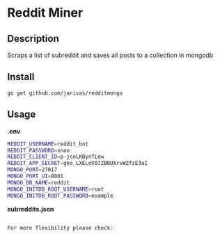 # Reddit Miner
## Description
Scraps a list of subreddit and saves all posts to a collection in mongodb

## Install
```go get github.com/jarivas/redditmongo```

## Usage
**.env**
```bash
REDDIT_USERNAME=reddit_bot
REDDIT_PASSWORD=snoo
REDDIT_CLIENT_ID=p-jcoLKBynTLew
REDDIT_APP_SECRET=gko_LXELoV07ZBNUXrvWZfzE3aI
MONGO_PORT=27017
MONGO_PORT_UI=8081
MONGO_DB_NAME=reddit
MONGO_INITDB_ROOT_USERNAME=root
MONGO_INITDB_ROOT_PASSWORD=example
```
**subreddits.json**

```

For more flexibility please check: